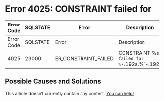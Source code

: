 
# Error 4025: CONSTRAINT failed for


| Error Code | SQLSTATE | Error | Description |
| --- | --- | --- | --- |
| Error Code | SQLSTATE | Error | Description |
| 4025 | 23000 | ER_CONSTRAINT_FAILED | CONSTRAINT %`s failed for %`-.192s.%`-.192s |




## Possible Causes and Solutions


This article doesn't currently contain any content. [You can help!](/kb/en/writing-and-editing-knowledge-base-articles/)

